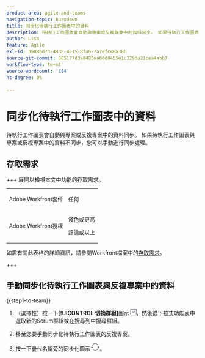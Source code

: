 ```yaml
---
product-area: agile-and-teams
navigation-topic: burndown
title: 同步化待執行工作圖表中的資料
description: 待執行工作圖表會自動與專案或反複專案中的資料同步。 如果待執行工作圖表與專案或反複專案中的資料不同步，您可以手動進行同步處理。
author: Lisa
feature: Agile
exl-id: 39086d73-4835-4e15-8fa6-7a7efc48a38b
source-git-commit: 685177d3a8485aa60d8455e1c329de21cea4abb7
workflow-type: tm+mt
source-wordcount: '184'
ht-degree: 0%

---
```


# 同步化待執行工作圖表中的資料

待執行工作圖表會自動與專案或反複專案中的資料同步。 如果待執行工作圖表與專案或反複專案中的資料不同步，您可以手動進行同步處理。

## 存取需求

+++ 展開以檢視本文中功能的存取需求。

<table style="table-layout:auto"> 
 <col> 
 </col> 
 <col> 
 </col> 
 <tbody> 
  <tr> 
   <td role="rowheader">Adobe Workfront套件</td> 
   <td> <p>任何</p> </td> 
  </tr> 
  <tr> 
   <td role="rowheader">Adobe Workfront授權</td> 
   <td> <p>淺色或更高</p> 
   <p>評論或以上</p> </td> 
  </tr>
 </tbody> 
</table>

如需有關此表格的詳細資訊，請參閱Workfront檔案中的[存取需求](/help/quicksilver/administration-and-setup/add-users/access-levels-and-object-permissions/access-level-requirements-in-documentation.md)。

+++

## 手動同步化待執行工作圖表與反複專案中的資料

{{step1-to-team}}

1. （選擇性）按一下&#x200B;**[!UICONTROL 切換群組]**&#x200B;圖示![切換群組圖示](assets/switch-team-icon.png)，然後從下拉式功能表中選取新的Scrum群組或在搜尋列中搜尋群組。

1. 移至您要手動同步化待執行工作圖表的反複專案。
1. 按一下疊代名稱旁的同步化圖示![同步化圖示](assets/agile-syncicon.png)。
